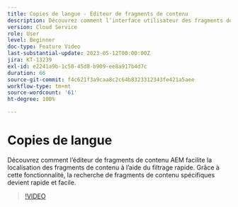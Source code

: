 ```yaml
---
title: Copies de langue - Éditeur de fragments de contenu
description: Découvrez comment l’interface utilisateur des fragments de contenu AEM facilite la localisation des fragments de contenu à l’aide du filtrage rapide. Grâce à cette fonctionnalité, la recherche de fragments de contenu spécifiques devient rapide et facile.
version: Cloud Service
role: User
level: Beginner
doc-type: Feature Video
last-substantial-update: 2023-05-12T00:00:00Z
jira: KT-13239
exl-id: e2241a9b-1c50-45d8-b909-ee8a917b4d7c
duration: 66
source-git-commit: f4c621f3a9caa8c2c64b8323312343fe421a5aee
workflow-type: tm+mt
source-wordcount: '61'
ht-degree: 100%

---
```


# Copies de langue

Découvrez comment l’éditeur de fragments de contenu AEM facilite la localisation des fragments de contenu à l’aide du filtrage rapide. Grâce à cette fonctionnalité, la recherche de fragments de contenu spécifiques devient rapide et facile.

>[!VIDEO](https://video.tv.adobe.com/v/3419311/?learn=on)
